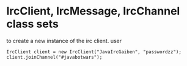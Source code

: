 # IrcClient, IrcMessage, IrcChannel class sets

to create a new instance of the irc client.
user

`IrcClient client = new IrcClient("JavaIrcGaiben", "passwordzz");`
`client.joinChannel("#javabotwars");`
